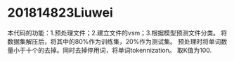 # 201814823Liuwei
本代码的功能：1.预处理文件；2.建立文件的vsm；3.根据模型预测文件分类。
将数据集解压后，将其中的80%作为训练集，20%作为测试集。
预处理时将单词数量小于十个的去掉。同时去掉停用词，将单词tokennization。
取K值为100.
